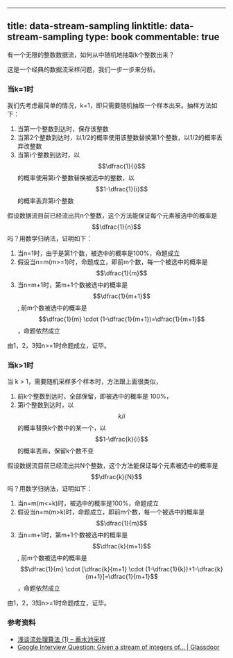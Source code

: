 
---
title: data-stream-sampling
linktitle: data-stream-sampling
type: book
commentable: true
---

有一个无限的整数数据流，如何从中随机地抽取k个整数出来？

这是一个经典的数据流采样问题，我们一步一步来分析。

### 当k=1时

我们先考虑最简单的情况，k=1，即只需要随机抽取一个样本出来。抽样方法如下：

1. 当第一个整数到达时，保存该整数
1. 当第2个整数到达时，以1/2的概率使用该整数替换第1个整数，以1/2的概率丢弃改整数
1. 当第i个整数到达时，以$$\dfrac{1}{i}$$的概率使用第i个整数替换被选中的整数，以$$1-\dfrac{1}{i}$$的概率丢弃第i个整数

假设数据流目前已经流出共n个整数，这个方法能保证每个元素被选中的概率是$$\dfrac{1}{n}$$吗？用数学归纳法，证明如下：

1. 当n=1时，由于是第1个数，被选中的概率是100%，命题成立
1. 假设当n=m(m>=1)时，命题成立，即前m个数，每一个被选中的概率是 $$\dfrac{1}{m}$$
1. 当n=m+1时，第m+1个数被选中的概率是 $$\dfrac{1}{m+1}$$, 前m个数被选中的概率是$$\dfrac{1}{m} \cdot (1-\dfrac{1}{m+1})=\dfrac{1}{m+1}$$，命题依然成立

由1，2，3知n>=1时命题成立，证毕。


### 当k>1时

当 k > 1，需要随机采样多个样本时，方法跟上面很类似，

1. 前k个整数到达时，全部保留，即被选中的概率是 100%，
1. 第i个整数到达时，以$$k/i$$的概率替换k个数中的某一个，以$$1-\dfrac{k}{i}$$的概率丢弃，保留k个数不变

假设数据流目前已经流出共N个整数，这个方法能保证每个元素被选中的概率是$$\dfrac{k}{N}$$吗？用数学归纳法，证明如下：

1. 当n=m(m<=k)时，被选中的概率是100%，命题成立
1. 假设当n=m(m>k)时，命题成立，即前m个数，每一个被选中的概率是 $$\dfrac{1}{m}$$
1. 当n=m+1时，第m+1个数被选中的概率是 $$\dfrac{k}{m+1}$$, 前m个数被选中的概率是$$\dfrac{1}{m} \cdot [\dfrac{k}{m+1} \cdot (1-\dfrac{1}{k})+1-\dfrac{k}{m+1}]=\dfrac{1}{m+1}$$，命题依然成立

由1，2，3知n>=1时命题成立，证毕。


### 参考资料

* [浅谈流处理算法 (1) – 蓄水池采样](https://rosona.github.io/post/20151223/)
* [Google Interview Question: Given a stream of integers of... | Glassdoor](https://www.glassdoor.com/Interview/Given-a-stream-of-integers-of-unknown-possibly-large-length-how-would-you-pick-one-at-random-Now-prove-its-random-QTN_36764.htm)
    